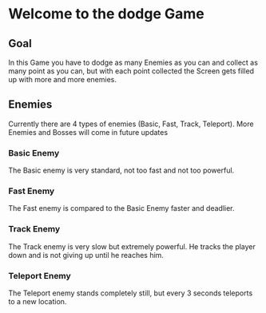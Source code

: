 # Welcome to the dodge Game

## Goal
In this Game you have to dodge as many Enemies as you can and collect as many point as you can, but with each point collected the Screen gets filled up with more and more enemies.

## Enemies
Currently there are 4 types of enemies (Basic, Fast, Track, Teleport). More Enemies and Bosses will come in future updates
### Basic Enemy
The Basic enemy is very standard, not too fast and not too powerful.
### Fast Enemy
The Fast enemy is compared to the Basic Enemy faster and deadlier.
### Track Enemy
The Track enemy is very slow but extremely powerful. He tracks the player down and is not giving up until he reaches him.
### Teleport Enemy
The Teleport enemy stands completely still, but every 3 seconds teleports to a new location.



